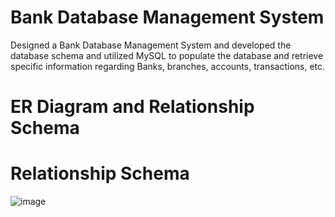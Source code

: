# Bank Database Management System
Designed a Bank Database Management System and developed the database schema and utilized MySQL to populate the database and retrieve specific information regarding Banks, branches, accounts, transactions, etc.

# ER Diagram and Relationship Schema


# Relationship Schema
![image](https://github.com/ashutoshukale/Bank_Database_Management_System/assets/123993522/90a3c87a-189e-477d-98f0-e78622dabf8c)



